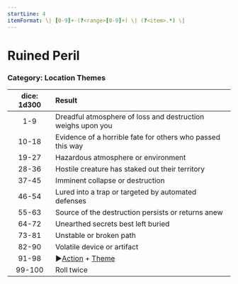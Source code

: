 ```yaml
---
startLine: 4
itemFormat: \| [0-9]+-(?<range>[0-9]+) \| (?<item>.*) \|
---
```

# Ruined Peril
### Category: Location Themes

| dice: 1d300 | Result |
|:----:|:-------|
| 1-9 | Dreadful atmosphere of loss and destruction weighs upon you |
| 10-18 | Evidence of a horrible fate for others who passed this way |
| 19-27 | Hazardous atmosphere or environment |
| 28-36 | Hostile creature has staked out their territory |
| 37-45 | Imminent collapse or destruction |
| 46-54 | Lured into a trap or targeted by automated defenses |
| 55-63 | Source of the destruction persists or returns anew |
| 64-72 | Unearthed secrets best left buried |
| 73-81 | Unstable or broken path |
| 82-90 | Volatile device or artifact |
| 91-98 | ▶[Action](Core_Action.md) + [Theme](Core_Theme.md) |
| 99-100 | Roll twice |